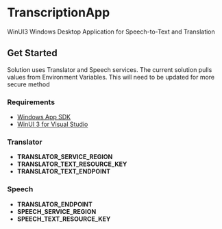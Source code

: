 # TranscriptionApp
WinUI3  Windows Desktop Application for Speech-to-Text and Translation

## Get Started
Solution uses Translator and Speech services. The current solution pulls values from Environment Variables. This will need to be updated for more secure method

### Requirements 
- [Windows App SDK](https://learn.microsoft.com/en-us/windows/apps/windows-app-sdk/system-requirements#windows-app-sdk)
- [WinUI 3 for Visual Studio](https://learn.microsoft.com/en-us/windows/apps/windows-app-sdk/system-requirements#visual-studio-support-for-winui-3-tools)

### Translator
- **TRANSLATOR_SERVICE_REGION**
- **TRANSLATOR_TEXT_RESOURCE_KEY**
- **TRANSLATOR_TEXT_ENDPOINT**

### Speech
- **TRANSLATOR_ENDPOINT**
- **SPEECH_SERVICE_REGION**
- **SPEECH_TEXT_RESOURCE_KEY**
